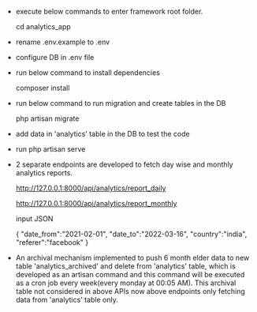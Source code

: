 * execute below commands to enter framework root folder.
  
  cd analytics_app

* rename .env.example to .env

* configure DB in .env file 

* run below command to install dependencies

  composer install

* run below command to run migration and create tables in the DB

  php artisan migrate

* add data in 'analytics' table in the DB to test the code

* run php artisan serve

* 2 separate endpoints are developed to fetch day wise and monthly analytics reports.
    
    http://127.0.0.1:8000/api/analytics/report_daily

    http://127.0.0.1:8000/api/analytics/report_monthly

    input JSON

	{
		"date_from":"2021-02-01",
		"date_to":"2022-03-16",
	    "country":"india",
	    "referer":"facebook"
	}

* An archival mechanism implemented to push 6 month elder data to new table 'analytics_archived' and delete from 'analytics' table, which is developed as an artisan command and this command will be executed as a cron job every week(every monday at 00:05 AM). This archival table not considered in above APIs now above endpoints only fetching data from 'analytics' table only.


